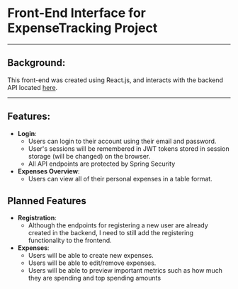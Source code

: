 # **Front-End** Interface for ExpenseTracking Project

---
## Background:

This front-end was created using React.js, and interacts with the backend API located [here](https://github.com/EvanWithaW/expensetracking-backend).

---

## Features:

- **Login**:
    - Users can login to their account using their email and password.
    - User's sessions will be remembered in JWT tokens stored in session storage (will be changed) on the browser.
    - All API endpoints are protected by Spring Security
- **Expenses Overview**:
  - Users can view all of their personal expenses in a table format.


## Planned Features

- **Registration**:
  - Although the endpoints for registering a new user are already created in the backend, I need to still add the registering functionality to the frontend.
- **Expenses**:
  - Users will be able to create new expenses.
  - Users will be able to edit/remove expenses.
  - Users will be able to preview important metrics such as how much they are spending and top spending amounts

    
